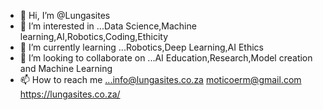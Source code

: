 - 👋 Hi, I’m @Lungasites
- 👀 I’m interested in ...Data Science,Machine learning,AI,Robotics,Coding,Ethicity
- 🌱 I’m currently learning ...Robotics,Deep Learning,AI Ethics
- 💞️ I’m looking to collaborate on ...AI Education,Research,Model creation and Machine Learning
- 📫 How to reach me ...info@lungasites.co.za
moticoerm@gmail.com
https://lungasites.co.za/

<!---
Lungasites/Lungasites is a ✨ special ✨ repository because its `README.md` (this file) appears on your GitHub profile.
You can click the Preview link to take a look at your changes.
--->
